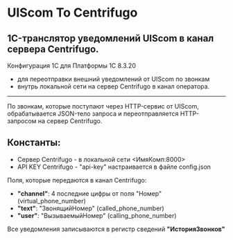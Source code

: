 # UIScom To Centrifugo

## 1C-транслятор уведомлений UIScom в канал сервера Centrifugo.

Конфигурация 1C для Платформы 1С 8.3.20
- для переотправки внешний уведомлений от UIScom по звонкам
- внутрь локальной сети на сервер Centrifugo в канал оператора.
-------------------------------------------
По звонкам, которые поступают через HTTP-сервис от UIScom,
обрабатывается JSON-тело запроса и переотправляется HTTP-запросом на сервер Centrifugo.

## Константы:
* Сервер Centrifugo  - в локальной сети <ИмяКомп:8000>
* API KEY Centrifugo - "api-key" настраивается в файле config.json

Поля, которые передаются в канал Centrifugo:
+ **"channel"**: 4 последние цифры от поля "Номер" (virtual_phone_number)
+ **"text"**: "ЗвонящийНомер" (called_phone_number) 
+ **"user"**: "ВызываемыйНомер" (calling_phone_number)

Все уведомления записываются в регистр сведений **"ИсторияЗвонков"**

